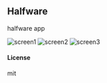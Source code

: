 ## Halfware

halfware app

![screen1](https://github.com/user-attachments/assets/5ee1c6a7-bf03-4b58-8d12-2861b4eb48bf)
![screen2](https://github.com/user-attachments/assets/df12c7c1-3610-4674-a531-8b192a18e134)
![screen3](https://github.com/user-attachments/assets/f80c1470-1537-4b3d-834d-5a40ea708b2e)

#### License

mit

